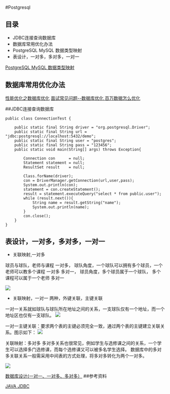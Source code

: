 #Postgresql 

## 目录

- JDBC连接查询数据库
- 数据库常用优化办法
- PostgreSQL MySQL 数据类型映射
- 表设计，一对多，多对多，一对一



[PostgreSQL MySQL 数据类型映射](https://yq.aliyun.com/articles/69388?utm_campaign=wenzhang&utm_medium=article&utm_source=QQ-qun&utm_content=m_10150)


## 数据库常用优化办法


[性能优化之数据库优化](http://www.trinea.cn/android/database-performance/)
[面试常见问题--数据库优化 百万数据怎么优化](http://blog.csdn.net/libing13820393394/article/details/48634525)
[]()
[]()
[]()
[]()
[]()


##JDBC连接查询数据库

```
public class ConnectionTest {

    public static final String driver = "org.postgresql.Driver";
    public static final String url = "jdbc:postgresql://localhost:5432/demo";
    public static final String user = "postgres";
    public static final String pass = "123456";
    public static void main(String[] args) throws Exception{

        Connection con      = null;
        Statement statement = null;
        ResultSet result    = null;

        Class.forName(driver);
        con = DriverManager.getConnection(url,user,pass);
        System.out.println(con);
        statement = con.createStatement();
        result = statement.executeQuery("select * from public.user");
        while (result.next()){   
            String name = result.getString("name");
            System.out.println(name);
        }
        con.close();
    }
}

```

## 表设计，一对多，多对多，一对一

- 关联映射,一对多

球员与球队，老师与课程
一对多， 球队角度，一个球队可以拥有多个球员，一个老师可以教多个课程   一对多
多对一， 球员角度，多个球员属于一个球队，   多个课程可以属于一个老师  多对一

![](./pics/db_one_to_many.jpg)

- 关联映射，一对一 两种，外键关联，主键关联

一对一关系就如球队与球队所在地址之间的关系，一支球队仅有一个地址，而一个地址区也仅有一支球队。
![](./pics/db_one_to_one_fk.jpg)

一对一主键关联：要求两个表的主键必须完全一致，通过两个表的主键建立关联关系。图示如下：
![](./pics/db_one_to_one_pk.jpg)

关联映射：多对多
多对多关系也很常见，例如学生与选修课之间的关系，一个学生可以选择多门选修课，而每个选修课又可以被多名学生选择。
数据库中的多对多关联关系一般需采用中间表的方式处理，将多对多转化为两个一对多。

![](./pics/db_many_to_many.jpg)

[数据库设计(一对一、一对多、多对多）](http://www.cnblogs.com/lgxlsm/archive/2013/05/15/3080994.html)
##参考资料

[JAVA JDBC](http://blog.csdn.net/iquicksandi/article/details/8545066)
